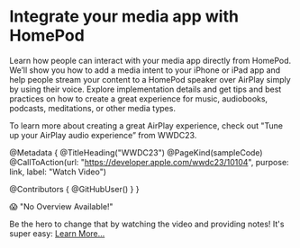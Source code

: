 # Integrate your media app with HomePod

Learn how people can interact with your media app directly from HomePod. We’ll show you how to add a media intent to your iPhone or iPad app and help people stream your content to a HomePod speaker over AirPlay simply by using their voice. Explore implementation details and get tips and best practices on how to create a great experience for music, audiobooks, podcasts, meditations, or other media types.

To learn more about creating a great AirPlay experience, check out "Tune up your AirPlay audio experience” from WWDC23.

@Metadata {
   @TitleHeading("WWDC23")
   @PageKind(sampleCode)
   @CallToAction(url: "https://developer.apple.com/wwdc23/10104", purpose: link, label: "Watch Video")

   @Contributors {
      @GitHubUser(<replace this with your GitHub handle>)
   }
}

😱 "No Overview Available!"

Be the hero to change that by watching the video and providing notes! It's super easy:
 [Learn More…](https://wwdcnotes.github.io/WWDCNotes/documentation/wwdcnotes/contributing)
